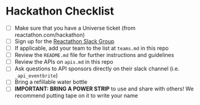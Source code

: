 # Hackathon Checklist

- [ ] Make sure that you have a Universe ticket (from reactathon.com/hackathon)
- [ ] Sign up for the [Reactathon Slack Group](https://join.slack.com/t/hack-reactathon2018/shared_invite/enQtMzMyMTQyODIyODAzLTJkNzFkMjY5ZjJlMzgxNmUyM2U4YmU4NDVkZTU3MzVhYjFmZTVjMDgwY2Y1OTZiODk3YmVlNTllMTFjMGFiOTE)
- [ ] If applicable, add your team to the list at `teams.md` in this repo
- [ ] Review the `README.md` file for further instructions and guidelines
- [ ] Review the APIs on `apis.md` in this repo
- [ ] Ask questions to API sponsors directly on their slack channel (i.e. `_api_eventbrite`)
- [ ] Bring a refillable water bottle
- [ ] **IMPORTANT: BRING A POWER STRIP** to use and share with others! We recommend putting tape on it to write your name
